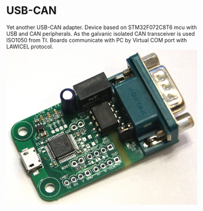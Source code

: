 # USB-CAN
Yet another USB-CAN adapter. Device based on STM32F072C8T6 mcu with USB and CAN peripherals. As the galvanic isolated CAN transceiver is used ISO1050 from TI. Boards communicate with PC by Virtual COM port with LAWICEL protocol.
![USB-CAN adapter](https://raw.githubusercontent.com/vladisenko/USB-CAN/master/photo/2.JPG)
